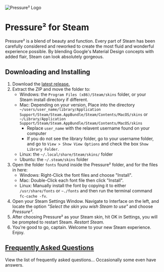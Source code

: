 ![Pressure² Logo](logo.png "Pressure²")

# Pressure² for Steam
Pressure² is a blend of beauty and function. Every part of Steam has been carefully considered and reworked to create the most fluid and wonderful experience possible. By blending Google's Material Design concepts with added flair, Steam can look absolutely gorgeous.

## Downloading and Installing
1. Download the [latest release.](https://github.com/DirtDiglett/Pressure2/releases/latest)
2. Extract the ZIP and move the folder to:
	* Windows: the `Program Files (x86)/Steam/skins` folder, or your Steam install directory if different.
	* Mac: Depending on your version, Place into the directory `~/users/user_name/library/Application Support/Steam/Steam.AppBundle/Steam/Contents/MacOS/skins` or `~/Library/Application Support/Steam/Steam.AppBundle/Steam/Contents/MacOS/skins`
	  * Replace `user_name` with the relavent username found on your computer
	  * If you do not see the library folder, go to your username folder, and go to `View > Show View Options` and check the box `Show Library Folder`.
	* Linux: the `~/.local/share/Steam/skins/` folder
    * Ubuntu: the `~/.steam/skins` folder
3. Open the folder `fonts` found inside the Pressure² folder, and for the files in here:
	* Windows: Right-Click the font files and choose "Install".
	* Mac: Double-Click each font file then click "Install".
	* Linux: Manually install the font by copying it to either `/usr/share/fonts` or `~./fonts` and then run the terminal command `fc-cache -fv`.
4. Open your Steam Settings Window. Navigate to Interface on the left, and locate the option *"Select the skin you wish Steam to use"* and choose *Pressure²*.
5. After choosing Pressure² as your Steam skin, hit OK in Settings, you will be prompted to restart Steam. *Restart Steam.*
6. You're good to go, captain. Welcome to your new Steam experience. Enjoy.

## [Frequently Asked Questions](https://github.com/DirtDiglett/Pressure2/wiki)
View the list of frequently asked questions... Occasionally some even have answers.